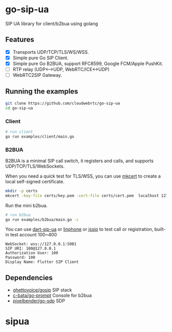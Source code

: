 # go-sip-ua

SIP UA library for client/b2bua using golang

## Features

- [x] Transports UDP/TCP/TLS/WS/WSS.
- [x] Simple pure Go SIP Client.
- [x] Simple pure Go B2BUA, support RFC8599, Google FCM/Apple PushKit.
- [ ] RTP relay (UDP<-->UDP, WebRTC/ICE<->UDP)
- [ ] WebRTC2SIP Gateway.

## Running the examples

```bash
git clone https://github.com/cloudwebrtc/go-sip-ua
cd go-sip-ua
```

### Client

```bash
# run client
go run examples/client/main.go
```

### B2BUA

B2BUA is a minimal SIP call switch, it registers and calls, and supports UDP/TCP/TLS/WebSockets.

When you need a quick test for TLS/WSS, you can use [mkcert](https://github.com/FiloSottile/mkcert) to create a local self-signed certificate.

```bash
mkdir -p certs
mkcert -key-file certs/key.pem -cert-file certs/cert.pem  localhost 127.0.0.1 ::1 example.com
```

Run the mini b2bua.

```bash
# run b2bua
go run examples/b2bua/main.go -c
```

You can use [dart-sip-ua](https://github.com/flutter-webrtc/dart-sip-ua) or [linphone](https://www.linphone.org/) or [jssip](https://tryit.jssip.net/) to test call or registration, built-in test account 100~400

```
WebSocket: wss://127.0.0.1:5081
SIP URI: 100@127.0.0.1
Authorization User: 100
Password: 100
Display Name: Flutter SIP Client
```

## Dependencies

- [ghettovoice/gosip](https://github.com/ghettovoice/gosip) SIP stack
- [c-bata/go-prompt](https://github.com/c-bata/go-prompt) Console for b2bua
- [pixelbender/go-sdp](https://github.com/pixelbender/go-sdp) SDP
# sipua
